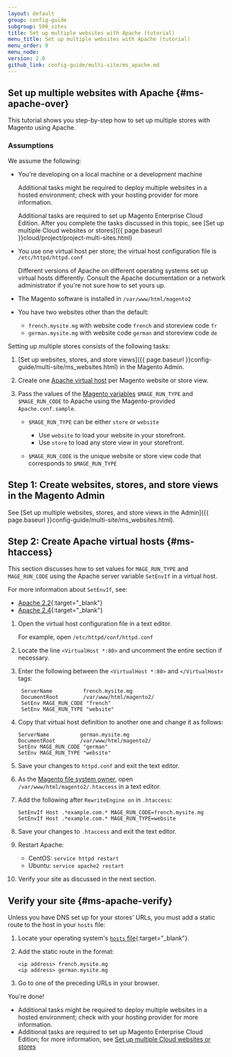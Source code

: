 ```yaml
---
layout: default
group: config-guide
subgroup: 500_sites
title: Set up multiple websites with Apache (tutorial)
menu_title: Set up multiple websites with Apache (tutorial)
menu_order: 9
menu_node: 
version: 2.0
github_link: config-guide/multi-site/ms_apache.md
---
```


## Set up multiple websites with Apache  {#ms-apache-over}
This tutorial shows you step-by-step how to set up multiple stores with Magento using Apache. 

### Assumptions
We assume the following:

*   You're developing on a local machine or a development machine

    Additional tasks might be required to deploy multiple websites in a hosted environment; check with your hosting provider for more information.

    Additional tasks are required to set up Magento Enterprise Cloud Edition. After you complete the tasks discussed in this topic, see [Set up multiple Cloud websites or stores]({{ page.baseurl }}cloud/project/project-multi-sites.html)
*   You use one virtual host per store; the virtual host configuration file is `/etc/httpd/httpd.conf`

    Different versions of Apache on different operating systems set up virtual hosts differently. Consult the Apache documentation or a network administrator if you're not sure how to set yours up.
*   The Magento software is installed in `/var/www/html/magento2`
*   You have two websites other than the default:

    *   `french.mysite.mg` with website code `french` and storeview code `fr`
    *   `german.mysite.mg` with website code `german` and storeview code `de`

Setting up multiple stores consists of the following tasks:

1.  [Set up websites, stores, and store views]({{ page.baseurl }}config-guide/multi-site/ms_websites.html) in the Magento Admin.
2.  Create one [Apache virtual host](#ms-apache-vhosts) per Magento website or store view.
3.  Pass the values of the [Magento variables](#ms-apache-vars) `$MAGE_RUN_TYPE` and `$MAGE_RUN_CODE` to Apache using the Magento-provided `Apache.conf.sample`.

    *   `$MAGE_RUN_TYPE` can be either `store` or `website`

        *   Use `website` to load your website in your storefront.
        *   Use `store` to load any store view in your storefront.

    *   `$MAGE_RUN_CODE` is the unique website or store view code that corresponds to `$MAGE_RUN_TYPE`

## Step 1: Create websites, stores, and store views in the Magento Admin

See [Set up multiple websites, stores, and store views in the Admin]({{ page.baseurl }}config-guide/multi-site/ms_websites.html).

## Step 2: Create Apache virtual hosts {#ms-htaccess}
This section discusses how to set values for `MAGE_RUN_TYPE` and `MAGE_RUN_CODE` using the Apache server variable `SetEnvIf` in a virtual host.

For more information about `SetEnvIf`, see:

*   [Apache 2.2](http://httpd.apache.org/docs/2.2/mod/mod_setenvif.html){:target="_blank"}
*   [Apache 2.4](http://httpd.apache.org/docs/2.4/mod/mod_setenvif.html){:target="_blank"}

1.  Open the virtual host configuration file in a text editor.

    For example, open `/etc/httpd/conf/httpd.conf`
2. Locate the line `<VirtualHost *:80>` and uncomment the entire section if necessary.
3. Enter the following between the `<VirtualHost *:80>` and `</VirtualHost>` tags:

        ServerName          french.mysite.mg
        DocumentRoot        /var/www/html/magento2/
        SetEnv MAGE_RUN_CODE "french"
        SetEnv MAGE_RUN_TYPE "website"
4.  Copy that virtual host definition to another one and change it as follows:

        ServerName          german.mysite.mg
        DocumentRoot        /var/www/html/magento2/
        SetEnv MAGE_RUN_CODE "german"
        SetEnv MAGE_RUN_TYPE "website"
5.  Save your changes to `httpd.conf` and exit the text editor.
6.  As the [Magento file system owner](), open `/var/www/html/magento2/.htaccess` in a text editor.
7.  Add the following after `RewriteEngine on` in `.htaccess`:

        SetEnvIf Host .*example.com.* MAGE_RUN_CODE=french.mysite.mg
        SetEnvIf Host .*example.com.* MAGE_RUN_TYPE=website
8.  Save your changes to `.htaccess` and exit the text editor.
9.  Restart Apache:

    *   CentOS: `service httpd restart`
    *   Ubuntu: `service apache2 restart`
9.  Verify your site as discussed in the next section.

## Verify your site  {#ms-apache-verify}
Unless you have DNS set up for your stores' URLs, you must add a static route to the host in your `hosts` file:

1.  Locate your operating system's [`hosts` file](https://en.wikipedia.org/wiki/Hosts_(file)#Location_in_the_file_system){:target="_blank"}.
2.  Add the static route in the format:

        <ip address> french.mysite.mg
        <ip address> german.mysite.mg
3.  Go to one of the preceding URLs in your browser.

You're done!

<div class="bs-callout bs-callout-info" id="info">
<span class="glyphicon-class">
  <ul><li>Additional tasks might be required to deploy multiple websites in a hosted environment; check with your hosting provider for more information.</li>
    <li>Additional tasks are required to set up Magento Enterprise Cloud Edition; for more information, see <a href="{{ page.baseurl }}cloud/project/project-multi-sites.html">Set up multiple Cloud websites or stores</a></li></span>
</div>

